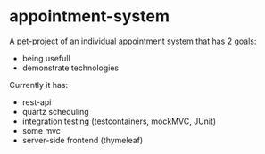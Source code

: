 # appointment-system

A pet-project of an individual appointment system that has 2 goals:
- being usefull
- demonstrate technologies

Currently it has:
- rest-api
- quartz scheduling
- integration testing (testcontainers, mockMVC, JUnit)
- some mvc
- server-side frontend (thymeleaf)
